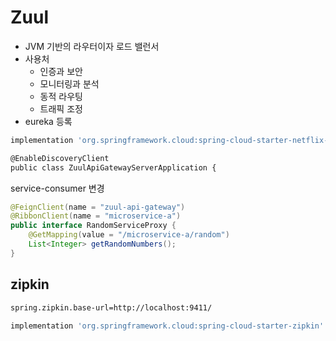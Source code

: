 # Zuul

* JVM 기반의 라우터이자 로드 밸런서
* 사용처
    * 인증과 보안
    * 모니터링과 분석
    * 동적 라우팅
    * 트래픽 조정
* eureka 등록

```bash
implementation 'org.springframework.cloud:spring-cloud-starter-netflix-eureka-client'

@EnableDiscoveryClient
public class ZuulApiGatewayServerApplication {
```

service-consumer 변경

```java
@FeignClient(name = "zuul-api-gateway")
@RibbonClient(name = "microservice-a")
public interface RandomServiceProxy {
	@GetMapping(value = "/microservice-a/random")
	List<Integer> getRandomNumbers();
}
```
## zipkin

```bash
spring.zipkin.base-url=http://localhost:9411/

implementation 'org.springframework.cloud:spring-cloud-starter-zipkin'
```